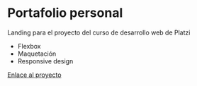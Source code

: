 # Portafolio personal
Landing para el proyecto del curso de desarrollo web de Platzi
* Flexbox
* Maquetación
* Responsive design

[Enlace al proyecto](https://portafolio-project.now.sh/)
